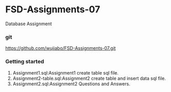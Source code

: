 # FSD-Assignments-07
Database Assignment

### git
https://github.com/wujiabo/FSD-Assignments-07.git

### Getting started
1. Assignment1.sql:Assignment1 create table sql file.
2. Assignment2-table.sql:Assignment2 create table and insert data sql file.
3. Assignment2.sql:Assignment2 Questions and Answers.
